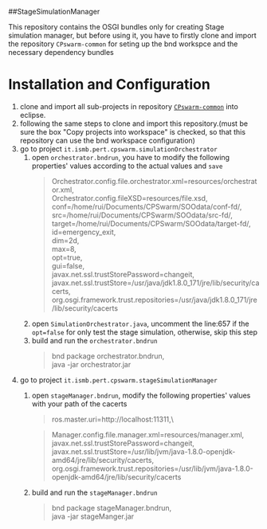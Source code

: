 ##StageSimulationManager

This repository contains the OSGI bundles only for creating Stage simulation manager, but before using it, you have to firstly clone and import the repository `CPswarm-common` for seting up the bnd workspce and the necessary dependency bundles 


# Installation and Configuration

1. clone and import all sub-projects in repository [`CPswarm-common`](https://git.pertforge.ismb.it/rzhao/cpswarm-common/tree/master) into eclipse.
2. following the same steps to clone and import this repository.(must be sure the box "Copy projects into workspace" is checked, so that this repository can use the bnd workspace configuration) 
3. go to project `it.ismb.pert.cpswarm.simulationOrchestrator` 
    1. open `orchestrator.bndrun`, you have to modify the following properties' values according to the actual values and `save`
        >Orchestrator.config.file.orchestrator.xml=resources/orchestrator.xml,\
	    >Orchestrator.config.fileXSD=resources/file.xsd,\
        >conf=/home/rui/Documents/CPSwarm/SOOdata/conf-fd/,\
	    >src=/home/rui/Documents/CPSwarm/SOOdata/src-fd/,\
	    >target=/home/rui/Documents/CPSwarm/SOOdata/target-fd/,\
        >id=emergency_exit,\
     	>dim=2d,\
	    >max=8,\
	    >opt=true,\
	    >gui=false,\
	    >javax.net.ssl.trustStorePassword=changeit,\
        >javax.net.ssl.trustStore=/usr/java/jdk1.8.0_171/jre/lib/security/cacerts,\
	    >org.osgi.framework.trust.repositories=/usr/java/jdk1.8.0_171/jre/lib/security/cacerts
    2. open `SimulationOrchestrator.java`, uncomment the line:657 if the `opt=false` for only test the stage simulation, otherwise, skip this step  
    3. build and run the `orchestrator.bndrun`
        >bnd package orchestrator.bndrun,\
        >java -jar orchestrator.jar
4. go to project `it.ismb.pert.cpswarm.stageSimulationManager` 
    1. open `stageManager.bndrun`, modify the following properties' values with your path of the cacerts
        >ros.master.uri=http://localhost:11311,\ 
        
        >Manager.config.file.manager.xml=resources/manager.xml,\
	    >javax.net.ssl.trustStorePassword=changeit,\
	    >javax.net.ssl.trustStore=/usr/lib/jvm/java-1.8.0-openjdk-amd64/jre/lib/security/cacerts,\
	    >org.osgi.framework.trust.repositories=/usr/lib/jvm/java-1.8.0-openjdk-amd64/jre/lib/security/cacerts
    2. build and run the `stageManager.bndrun`
        >bnd package stageManager.bndrun,\
        >java -jar stageManger.jar